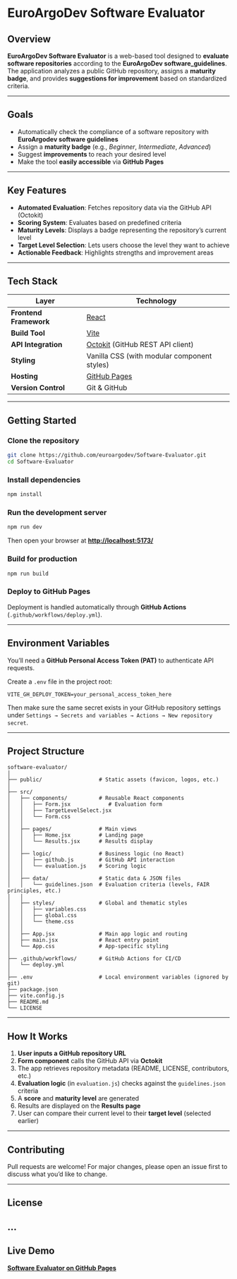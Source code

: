 # EuroArgoDev Software Evaluator

## Overview

**EuroArgoDev Software Evaluator** is a web-based tool designed to **evaluate software repositories** according to the **EuroArgoDev software_guidelines**.
The application analyzes a public GitHub repository, assigns a **maturity badge**, and provides **suggestions for improvement** based on standardized criteria.

---

## Goals

* Automatically check the compliance of a software repository with **EuroArgodev software guidelines**
* Assign a **maturity badge** (e.g., *Beginner*, *Intermediate*, *Advanced*)
* Suggest **improvements** to reach your desired level
* Make the tool **easily accessible** via **GitHub Pages**

---

## Key Features

*  **Automated Evaluation**: Fetches repository data via the GitHub API (Octokit)
*  **Scoring System**: Evaluates based on predefined criteria
*  **Maturity Levels**: Displays a badge representing the repository’s current level
*  **Target Level Selection**: Lets users choose the level they want to achieve
*  **Actionable Feedback**: Highlights strengths and improvement areas

---

## Tech Stack

| Layer                  | Technology                                                                |
| ---------------------- | ------------------------------------------------------------------------- |
| **Frontend Framework** | [React](https://react.dev)                                                |
| **Build Tool**         | [Vite](https://vitejs.dev)                                                |
| **API Integration**    | [Octokit](https://github.com/octokit/octokit.js) (GitHub REST API client) |
| **Styling**            | Vanilla CSS (with modular component styles)                               |
| **Hosting**            | [GitHub Pages](https://pages.github.com)                                  |
| **Version Control**    | Git & GitHub                                                              |

---

## Getting Started

###  Clone the repository

```bash
git clone https://github.com/euroargodev/Software-Evaluator.git
cd Software-Evaluator
```

###  Install dependencies

```bash
npm install
```

###  Run the development server

```bash
npm run dev
```

Then open your browser at **[http://localhost:5173/](http://localhost:5173/)**

###  Build for production

```bash
npm run build
```

###  Deploy to GitHub Pages

Deployment is handled automatically through **GitHub Actions** (`.github/workflows/deploy.yml`).

---

## Environment Variables

You’ll need a **GitHub Personal Access Token (PAT)** to authenticate API requests.

Create a `.env` file in the project root:

```
VITE_GH_DEPLOY_TOKEN=your_personal_access_token_here
```

Then make sure the same secret exists in your GitHub repository settings under
`Settings → Secrets and variables → Actions → New repository secret`.

---

## Project Structure

```
software-evaluator/
│
├── public/                  # Static assets (favicon, logos, etc.)
│
├── src/
│   ├── components/          # Reusable React components
│   │   ├── Form.jsx            # Evaluation form
│   │   ├── TargetLevelSelect.jsx
│   │   └── Form.css
│   │
│   ├── pages/               # Main views
│   │   ├── Home.jsx         # Landing page
│   │   └── Results.jsx      # Results display
│   │
│   ├── logic/               # Business logic (no React)
│   │   ├── github.js        # GitHub API interaction
│   │   └── evaluation.js    # Scoring logic
│   │
│   ├── data/                # Static data & JSON files
│   │   └── guidelines.json  # Evaluation criteria (levels, FAIR principles, etc.)
│   │
│   ├── styles/              # Global and thematic styles
│   │   ├── variables.css
│   │   ├── global.css
│   │   └── theme.css
│   │
│   ├── App.jsx              # Main app logic and routing
│   ├── main.jsx             # React entry point
│   └── App.css              # App-specific styling
│
├── .github/workflows/       # GitHub Actions for CI/CD
│   └── deploy.yml
│
├── .env                     # Local environment variables (ignored by git)
├── package.json
├── vite.config.js
├── README.md
└── LICENSE
```

---

## How It Works

1. **User inputs a GitHub repository URL**
2. **Form component** calls the GitHub API via **Octokit**
3. The app retrieves repository metadata (README, LICENSE, contributors, etc.)
4. **Evaluation logic** (in `evaluation.js`) checks against the `guidelines.json` criteria
5. A **score** and **maturity level** are generated
6. Results are displayed on the **Results page**
7. User can compare their current level to their **target level** (selected earlier)

---

## Contributing

Pull requests are welcome!
For major changes, please open an issue first to discuss what you’d like to change.

---

## License

...
---

## Live Demo

 [**Software Evaluator on GitHub Pages**](https://euroargodev.github.io/Software-Evaluator/)

